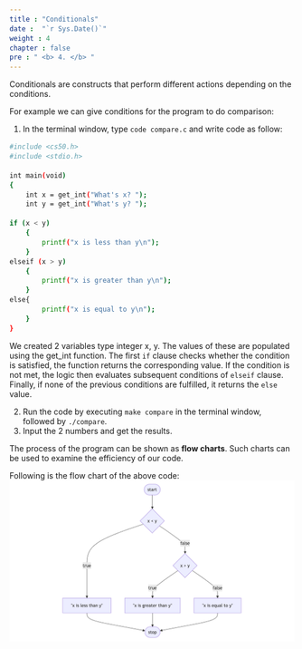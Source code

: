 ```yaml
---
title : "Conditionals"
date :  "`r Sys.Date()`" 
weight : 4 
chapter : false
pre : " <b> 4. </b> "
---
```

Conditionals are constructs that perform different actions depending on the conditions. 


For example we can give conditions for the program to do comparison:
1. In the terminal window, type `code compare.c` and write code as follow:
```bash
#include <cs50.h>
#include <stdio.h>

int main(void)
{
    int x = get_int("What's x? ");
    int y = get_int("What's y? ");

if (x < y)
    {
        printf("x is less than y\n");
    }
elseif (x > y)
    {
        printf("x is greater than y\n");
    }
else{
        printf("x is equal to y\n");
    }
}
```
We created 2 variables type integer x, y. The values of these are populated using the get_int function. The first `if` clause checks whether the condition is satisfied, the function returns the corresponding value. If the condition is not met, the logic then evaluates subsequent conditions of `elseif` clause. Finally, if none of the previous conditions are fulfilled, it returns the `else` value.

2. Run the code by executing `make compare` in the terminal window, followed by `./compare`.
3. Input the 2 numbers and get the results.

The process of the program can be shown as **flow charts**. Such charts can be used to examine the efficiency of our code.

Following is the flow chart of the above code:
![flowchart](https://raw.githubusercontent.com/baobaoupcloud/cs/main/static/images/4.conditionals/1conditionals.png)

